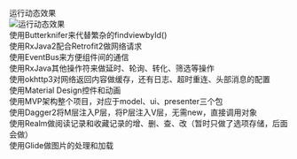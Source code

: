 运行动态效果</br>
![运行动态效果](https://github.com/superriver/NewsApp/screenshot/jdfw.gif)</br>
使用Butterknifer来代替繁杂的findviewbyId() </br>
使用RxJava2配合Retrofit2做网络请求 </br>
使用EventBus来方便组件间的通信 </br>
使用RxJava其他操作符来做延时、轮询、转化、筛选等操作 </br>
使用okhttp3对网络返回内容做缓存，还有日志、超时重连、头部消息的配置 </br>
使用Material Design控件和动画</br> 
使用MVP架构整个项目，对应于model、ui、presenter三个包</br> 
使用Dagger2将M层注入P层，将P层注入V层，无需new，直接调用对象 </br>
使用Realm做阅读记录和收藏记录的增、删、查、改（暂时只做了选项存储，后面会做） </br>
使用Glide做图片的处理和加载</br>

